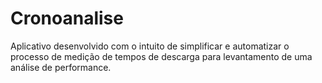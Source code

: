 # Cronoanalise
Aplicativo desenvolvido com o intuito de simplificar e automatizar o processo de medição de tempos de descarga para levantamento de uma análise de performance.
